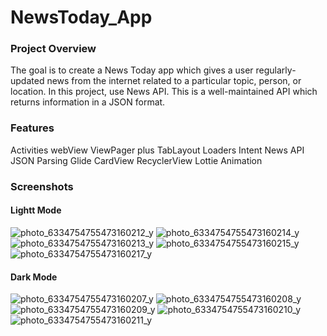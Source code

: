 # NewsToday_App

### Project Overview
The goal is to create a News Today app which gives a user regularly-updated news from the internet related to a particular topic, person, or location. In this project, use News API. This is a well-maintained API which returns information in a JSON format.

### Features
Activities
webView
ViewPager plus TabLayout
Loaders
Intent
News API
JSON Parsing
Glide
CardView
RecyclerView
Lottie Animation

### Screenshots
#### Lightt Mode

![photo_6334754755473160212_y](https://github.com/Yogeshyadav03/NewsToday_App/assets/103330048/b2624ab8-93c8-410f-84fd-aeae56e24abc)
![photo_6334754755473160214_y](https://github.com/Yogeshyadav03/NewsToday_App/assets/103330048/9b188730-d1a5-4285-b592-fae384ba0da0)
![photo_6334754755473160213_y](https://github.com/Yogeshyadav03/NewsToday_App/assets/103330048/4968249d-e1d1-4748-b77a-f50bcba78610)
![photo_6334754755473160215_y](https://github.com/Yogeshyadav03/NewsToday_App/assets/103330048/7bfbc827-fabd-49b3-929e-1a209ac186ba)
![photo_6334754755473160217_y](https://github.com/Yogeshyadav03/NewsToday_App/assets/103330048/a593d484-9282-45e3-a065-211b656ad553)

#### Dark Mode
![photo_6334754755473160207_y](https://github.com/Yogeshyadav03/NewsToday_App/assets/103330048/23e66292-9e42-4771-9fbe-15c099c72542)
![photo_6334754755473160208_y](https://github.com/Yogeshyadav03/NewsToday_App/assets/103330048/facc6fac-829e-443c-bc94-1881f0a22a71)
![photo_6334754755473160209_y](https://github.com/Yogeshyadav03/NewsToday_App/assets/103330048/1093e3a0-d057-4a48-891c-ffbbca896eed)
![photo_6334754755473160210_y](https://github.com/Yogeshyadav03/NewsToday_App/assets/103330048/d56d9dfb-d052-40c7-9739-82cf23975df4)
![photo_6334754755473160211_y](https://github.com/Yogeshyadav03/NewsToday_App/assets/103330048/4c674787-9138-4b8a-9f5c-f6818f14c9a4)
